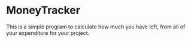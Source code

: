 # MoneyTracker

This is a simple program to calculate how much you have left, from all of your expenditure for your project. 
